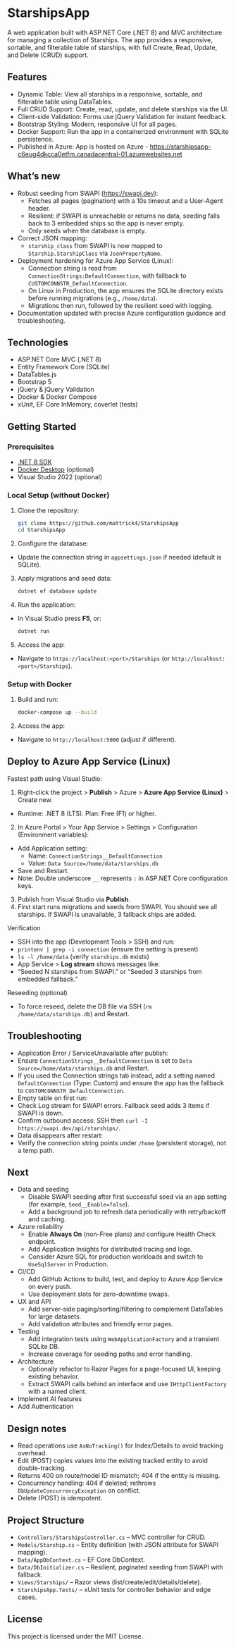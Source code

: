 # StarshipsApp

A web application built with ASP.NET Core (.NET 8) and MVC architecture for managing a collection of Starships. The app provides a responsive, sortable, and filterable table of starships, with full Create, Read, Update, and Delete (CRUD) support.

## Features

- Dynamic Table: View all starships in a responsive, sortable, and filterable table using DataTables.
- Full CRUD Support: Create, read, update, and delete starships via the UI.
- Client-side Validation: Forms use jQuery Validation for instant feedback.
- Bootstrap Styling: Modern, responsive UI for all pages.
- Docker Support: Run the app in a containerized environment with SQLite persistence.
- Published in Azure: App is hosted on Azure - https://starshipsapp-c6eug4dkcca0etfm.canadacentral-01.azurewebsites.net

## What’s new

- Robust seeding from SWAPI (https://swapi.dev):
  - Fetches all pages (pagination) with a 10s timeout and a User-Agent header.
  - Resilient: if SWAPI is unreachable or returns no data, seeding falls back to 3 embedded ships so the app is never empty.
  - Only seeds when the database is empty.
- Correct JSON mapping:
  - `starship_class` from SWAPI is now mapped to `Starship.StarshipClass` via `JsonPropertyName`.
- Deployment hardening for Azure App Service (Linux):
  - Connection string is read from `ConnectionStrings:DefaultConnection`, with fallback to `CUSTOMCONNSTR_DefaultConnection`.
  - On Linux in Production, the app ensures the SQLite directory exists before running migrations (e.g., `/home/data`).
  - Migrations then run, followed by the resilient seed with logging.
- Documentation updated with precise Azure configuration guidance and troubleshooting.

## Technologies

- ASP.NET Core MVC (.NET 8)
- Entity Framework Core (SQLite)
- DataTables.js
- Bootstrap 5
- jQuery & jQuery Validation
- Docker & Docker Compose
- xUnit, EF Core InMemory, coverlet (tests)

## Getting Started

### Prerequisites

- [.NET 8 SDK](https://dotnet.microsoft.com/download/dotnet/8.0)
- [Docker Desktop](https://www.docker.com/products/docker-desktop) (optional)
- Visual Studio 2022 (optional)

### Local Setup (without Docker)

1. Clone the repository:
   ```sh
   git clone https://github.com/mattrick4/StarshipsApp
   cd StarshipsApp
   ```

2. Configure the database:
- Update the connection string in `appsettings.json` if needed (default is SQLite).
3. Apply migrations and seed data:
   ```sh
   dotnet ef database update
   ```

4. Run the application:
- In Visual Studio press __F5__, or:
  ```sh
  dotnet run
  ```
5. Access the app:
- Navigate to `https://localhost:<port>/Starships` (or `http://localhost:<port>/Starships`).

### Setup with Docker

1. Build and run:
   ```sh
   docker-compose up --build
   ```

2. Access the app:
- Navigate to `http://localhost:5000` (adjust if different).

## Deploy to Azure App Service (Linux)

Fastest path using Visual Studio:

1. Right-click the project > __Publish__ > Azure > __Azure App Service (Linux)__ > Create new.
- Runtime: .NET 8 (LTS). Plan: Free (F1) or higher.
2. In Azure Portal > Your App Service > Settings > Configuration (Environment variables):
- Add Application setting:
  - Name: `ConnectionStrings__DefaultConnection`
  - Value: `Data Source=/home/data/starships.db`
- Save and Restart.
- Note: Double underscore `__` represents `:` in ASP.NET Core configuration keys.
3. Publish from Visual Studio via __Publish__.
4. First start runs migrations and seeds from SWAPI. You should see all starships. If SWAPI is unavailable, 3 fallback ships are added.

Verification
- SSH into the app (Development Tools > SSH) and run:
- `printenv | grep -i connection` (ensure the setting is present)
- `ls -l /home/data` (verify `starships.db` exists)
- App Service > __Log stream__ shows messages like:
- “Seeded N starships from SWAPI.” or “Seeded 3 starships from embedded fallback.”

Reseeding (optional)
- To force reseed, delete the DB file via SSH (`rm /home/data/starships.db`) and Restart.

## Troubleshooting

- Application Error / ServiceUnavailable after publish:
- Ensure `ConnectionStrings__DefaultConnection` is set to `Data Source=/home/data/starships.db` and Restart.
- If you used the Connection strings tab instead, add a setting named `DefaultConnection` (Type: Custom) and ensure the app has the fallback to `CUSTOMCONNSTR_DefaultConnection`.
- Empty table on first run:
- Check Log stream for SWAPI errors. Fallback seed adds 3 items if SWAPI is down.
- Confirm outbound access: SSH then `curl -I https://swapi.dev/api/starships/`.
- Data disappears after restart:
- Verify the connection string points under `/home` (persistent storage), not a temp path.

## Next

- Data and seeding
  - Disable SWAPI seeding after first successful seed via an app setting (for example, `Seed__Enable=false`).
  - Add a background job to refresh data periodically with retry/backoff and caching.
- Azure reliability
  - Enable __Always On__ (non-Free plans) and configure Health Check endpoint.
  - Add Application Insights for distributed tracing and logs.
  - Consider Azure SQL for production workloads and switch to `UseSqlServer` in Production.
- CI/CD
  - Add GitHub Actions to build, test, and deploy to Azure App Service on every push.
  - Use deployment slots for zero-downtime swaps.
- UX and API
  - Add server-side paging/sorting/filtering to complement DataTables for large datasets.
  - Add validation attributes and friendly error pages.
- Testing
  - Add integration tests using `WebApplicationFactory` and a transient SQLite DB.
  - Increase coverage for seeding paths and error handling.
- Architecture
  - Optionally refactor to Razor Pages for a page-focused UI, keeping existing behavior.
  - Extract SWAPI calls behind an interface and use `IHttpClientFactory` with a named client.
- Implement AI features
- Add Authentication

## Design notes

- Read operations use `AsNoTracking()` for Index/Details to avoid tracking overhead.
- Edit (POST) copies values into the existing tracked entity to avoid double-tracking.
- Returns 400 on route/model ID mismatch; 404 if the entity is missing.
- Concurrency handling: 404 if deleted; rethrows `DbUpdateConcurrencyException` on conflict.
- Delete (POST) is idempotent.

## Project Structure

- `Controllers/StarshipsController.cs` – MVC controller for CRUD.
- `Models/Starship.cs` – Entity definition (with JSON attribute for SWAPI mapping).
- `Data/AppDbContext.cs` – EF Core DbContext.
- `Data/DbInitializer.cs` – Resilient, paginated seeding from SWAPI with fallback.
- `Views/Starships/` – Razor views (list/create/edit/details/delete).
- `StarshipsApp.Tests/` – xUnit tests for controller behavior and edge cases.

## License


This project is licensed under the MIT License.



